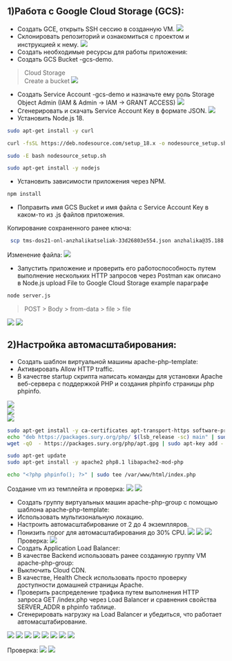 1)Работа с Google Cloud Storage (GCS):
-
- Создать GCE, открыть SSH сессию в созданную VM.
![](./assets/1-1.png)
- Cклонировать репозиторий и ознакомиться с проектом и инструкцией к нему.
![](./assets/1-2.png)
- Создать необходимые ресурсы для работы приложения:
- Создать GCS Bucket <LASTNAME>-gcs-demo.
>Cloud Storage   
>Create a bucket
![](./assets/1-3.png)
- Создать Service Account <LASTNAME>-gcs-demo и назначьте ему роль Storage Object Admin (IAM & Admin -> IAM -> GRANT ACCESS)
![](./assets/1-4.png)
- Сгенерировать и скачать Service Account Key в формате JSON.
![](./assets/1-5.png)
- Установить Node.js 18.

```bash
sudo apt-get install -y curl

curl -fsSL https://deb.nodesource.com/setup_18.x -o nodesource_setup.sh

sudo -E bash nodesource_setup.sh

sudo apt-get install -y nodejs
```
- Установить зависимости приложения через NPM.
```bash
npm install
```
- Поправить имя GCS Bucket и имя файла с Service Account Key в каком-то из .js файлов приложения.

Копирование сохраненного ранее ключа:
```bash
 scp tms-dos21-onl-anzhalikatseliak-33d26803e554.json anzhalika@35.188.219.66:/home/anzhalika/google-cloud-storage-nodejs-upload-file
```
Изменение файла:
![](./assets/1-6.png)

- Запустить приложение и проверить его работоспособность путем выполнение нескольких HTTP запросов через Postman как описано в Node.js upload File to Google Cloud Storage example параграфе

```bash
node server.js
```
>POST > Body > from-data > file > file

![](./assets/1-7.png)
![](./assets/1-8.png)

2)Настройка автомасштабирования:
-
- Создать шаблон виртуальной машины apache-php-template:
- Активировать Allow HTTP traffic.
- В качестве startup скрипта написать команды для установки Apache веб-сервера с поддержкой PHP и создания phpinfo страницы 
php phpinfo.

![](./assets/2-1.png)  
![](./assets/2-2.png)  
![](./assets/2-3.png)    
```bash
sudo apt-get install -y ca-certificates apt-transport-https software-properties-common 
echo "deb https://packages.sury.org/php/ $(lsb_release -sc) main" | sudo tee /etc/apt/sources.list.d/sury-php.list
wget -qO  - https://packages.sury.org/php/apt.gpg | sudo apt-key add -

sudo apt-get update
sudo apt-get install -y apache2 php8.1 libapache2-mod-php

echo "<?php phpinfo(); ?>" | sudo tee /var/www/html/index.php
```
Создание vm из темплейта и проверка:
![](./assets/2-4.png)
![](./assets/2-5.png)

- Создать группу виртуальных машин apache-php-group с помощью шаблона apache-php-template:
- Использовать мультизональную локацию.
- Настроить автомасштабирование от 2 до 4 экземпляров.
- Понизить порог для автомасштабирования до 30% CPU.
![](./assets/2-6.png)
![](./assets/2-7.png)
![](./assets/2-8.png)
Проверка:
![](./assets/2-9.png)
- Создать Application Load Balancer:
- В качестве Backend использовать ранее созданную группу VM apache-php-group:
- Выключить Cloud CDN.
- В качестве, Health Check использовать просто проверку доступности домашней страницы Apache.
- Проверить распределение трафика путем выполнения HTTP запроса GET /index.php через Load Balancer и сравнения свойства SERVER_ADDR в phpinfo таблице.
- Сгенерировать нагрузку на Load Balancer и убедиться, что работает автомасштабирование.

![](./assets/2-10.png)
![](./assets/2-11.png)
![](./assets/2-12.png)
![](./assets/2-13.png)
![](./assets/2-14.png)
![](./assets/2-15.png)
![](./assets/2-16.png)
![](./assets/2-17.png)

Проверка:
![](./assets/2-18.png)
![](./assets/2-19.png)
